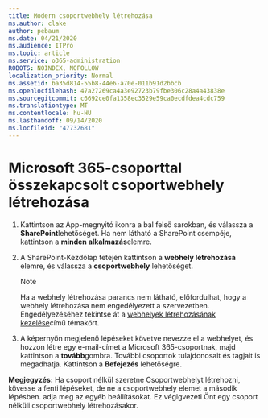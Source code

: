 ```yaml
---
title: Modern csoportwebhely létrehozása
ms.author: clake
author: pebaum
ms.date: 04/21/2020
ms.audience: ITPro
ms.topic: article
ms.service: o365-administration
ROBOTS: NOINDEX, NOFOLLOW
localization_priority: Normal
ms.assetid: ba35d814-55b8-44e6-a70e-011b91d2bbcb
ms.openlocfilehash: 47a27269ca4a3e92723b79fbe306c28a4a43838e
ms.sourcegitcommit: c6692ce0fa1358ec3529e59ca0ecdfdea4cdc759
ms.translationtype: MT
ms.contentlocale: hu-HU
ms.lasthandoff: 09/14/2020
ms.locfileid: "47732681"
---
```

# <a name="create-a-microsoft-365-group-connected-team-site"></a>Microsoft 365-csoporttal összekapcsolt csoportwebhely létrehozása

1. Kattintson az App-megnyitó ikonra a bal felső sarokban, és válassza a **SharePoint**lehetőséget. Ha nem látható a SharePoint csempéje, kattintson a **minden alkalmazás**elemre.
    
2. A SharePoint-Kezdőlap tetején kattintson a **webhely létrehozása** elemre, és válassza a **csoportwebhely** lehetőséget. 
    
    > [!NOTE]
    > Ha a webhely létrehozása parancs nem látható, előfordulhat, hogy a webhely létrehozása nem engedélyezett a szervezetben. Engedélyezéséhez tekintse át a [webhelyek létrehozásának kezelése](https://go.microsoft.com/fwlink/?linkid=2009644)című témakört. 
  
3. A képernyőn megjelenő lépéseket követve nevezze el a webhelyet, és hozzon létre egy e-mail-címet a Microsoft 365-csoportnak, majd kattintson a **tovább**gombra. További csoportok tulajdonosait és tagjait is megadhatja. Kattintson a **Befejezés** lehetőségre.
  
 **Megjegyzés:** Ha csoport nélkül szeretne Csoportwebhelyt létrehozni, kövesse a fenti lépéseket, de ne a csoportwebhely elemet a második lépésben. adja meg az egyéb beállításokat. Ez végigvezeti Önt egy csoport nélküli csoportwebhely létrehozásakor. 
    

